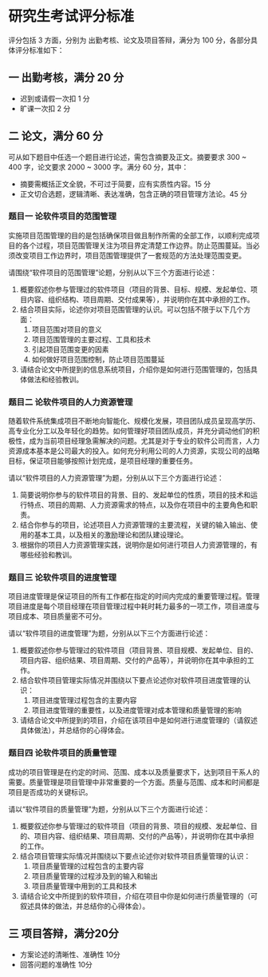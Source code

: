 研究生考试评分标准
===============

评分包括 3 方面，分别为 出勤考核、论文及项目答辩，满分为 100 分，各部分具体评分标准如下：

## 一 出勤考核，满分 20 分

* 迟到或请假一次扣 1 分
* 旷课一次扣 2 分

## 二 论文，满分 60 分

可从如下题目中任选一个题目进行论述，需包含摘要及正文。摘要要求 300 ~ 400 字，论文要求 2000 ~ 3000 字。满分 60 分，其中：

* 摘要需概括正文全貌，不可过于简要，应有实质性内容。15 分
* 正文切合选题，逻辑清晰、表达准确，包含正确的项目管理方法论。45 分

### 题目一 论软件项目的范围管理

实施项目范围管理的目的是包括确保项目做且制作所需的全部工作，以顺利完成项目的各个过程，项目范围管理关注为项目界定清楚工作边界。防止范围蔓延。当必须改变项目工作边界时，项目范围管理提供了一套规范的方法处理范围变更。

请围绕“软件项目的范围管理”论题，分别从以下三个方面进行论述：

1. 概要叙述你参与管理过的软件项目（项目的背景、目标、规模、发起单位、项目内容、组织结构、项目周期、交付成果等），并说明你在其中承担的工作。
1. 结合项目实际，论述你对项目范围管理的认识。可以包括不限于以下几个方面：
    1. 项目范围对项目的意义
    1. 项目范围管理的主要过程、工具和技术
    1. 引起项目范围变更的因素
    1. 如何做好项目范围控制，防止项目范围蔓延
1. 请结合论文中所提到的信息系统项目，介绍你是如何进行范围管理的，包括具体做法和经验教训。

### 题目二 论软件项目的人力资源管理

随着软件系统集成项目不断地向智能化、规模化发展，项目团队成员呈现高学历、高专业化分工以及年轻化的趋势。如何管理好项目团队成员，并充分调动他们的积极性，成为当前项目经理急需解决的问题。尤其是对于专业的软件公司而言，人力资源成本基本是公司最大的投入。如何充分利用公司的人力资源，实现公司的战略目标，保证项目能够按照计划完成，是项目经理的重要任务。

请以“软件项目的人力资源管理”为题，分别从以下三个方面进行论述：

1. 简要说明你参与的软件项目的背景、目的、发起单位的性质，项目的技术和运行特点、项目的周期、人力资源需求的特点，以及你在项目中的主要角色和职责。
1. 结合你参与的项目，论述项目人力资源管理的主要流程，关键的输入输出、使用的基本工具，以及相关的激励理论和团队建设理论。
1. 根据你的项目人力资源管理实践，说明你是如何进行项目人力资源管理的，有哪些经验和教训。

### 题目三 论软件项目的进度管理

项目进度管理是保证项目的所有工作都在指定的时间内完成的重要管理过程。管理项目进度是每个项目经理在项目管理过程中耗时耗力最多的一项工作，项目进度与项目成本、项目质量密不可分。

请以“软件项目的进度管理”为题，分别从以下三个方面进行论述：

1. 概要叙述你参与管理过的软件项目（项目背景、项目规模、发起单位、目的、项目内容、组织结果、项目周期、交付的产品等），并说明你在其中承担的工作。
1. 结合软件项目管理实际情况并围绕以下要点论述你对软件项目进度管理的认识：
    1. 项目进度管理过程包含的主要内容
    1. 项目进度管理的重要性，以及进度管理对成本管理和质量管理的影响
1. 请结合论文中所提到的项目，介绍在该项目中是如何进行进度管理的（请叙述具体做法），并总结你的心得体会。

### 题目四 论软件项目的质量管理

成功的项目管理是在约定的时间、范围、成本以及质量要求下，达到项目干系人的需要。质量管理是项目管理中非常重要的一个方面。质量与范围、成本和时间都是项目是否成功的关键标识。

请以“软件项目的质量管理”为题，分别从以下三个方面进行论述：

1. 概要叙述你参与管理过的软件项目（项目的背景、项目的规模、发起单位、目的、项目内容、组织结果、项目周期、交付的产品等），并说明你在其中承担的工作。
1. 结合项目管理实际情况并围绕以下要点论述你对软件项目质量管理的认识：
    1. 项目质量管理的过程包含的主要内容
    1. 项目质量管理的过程涉及到的输入和输出
    1. 项目质量管理中用到的工具和技术
1. 请结合论文中所提到的软件项目，介绍在项目中你是如何进行质量管理的（可叙述具体的做法，并总结你的心得体会）。

## 三 项目答辩，满分20分

* 方案论述的清晰性、准确性 10分
* 回答问题的准确性 10分
